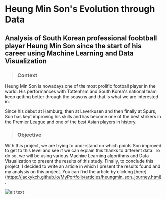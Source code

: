 # Heung Min Son's Evolution through Data

## Analysis of South Korean professional foobtball player Heung Min Son since the start of his career using Machine Learning and Data Visualization

>### Context
Heung Min Son is nowadays one of the most prolific football player in the world. His performances with Tottenham and South Korea's national team keep getting better through the seasons and that is what we are interested in.

Since his debut at Hamburg, then at Leverkusen and then finally at Spurs, Son has kept improving his skills and has become one of the best strikers in the Premier League and one of the best Asian players in history. 

>### Objective

With this project, we are trying to understand on which points Son improved to get to this level and see if we can explain this thanks to different data. 
To do so, we will be using various Machine Learning algorithms and Data Visualization to present the results of this study. 
Finally, to conclude this project, I decided to write an article in which I present the results found and my analysis on this project. 
You can find the article by clicking [here] (https://jackykch.github.io/MyPortfolio/articles/heungmin_son_journey.html).

![alt text](https://tot-tmp.azureedge.net/media/7138/firstteam-heungminson-1718-6.jpg)